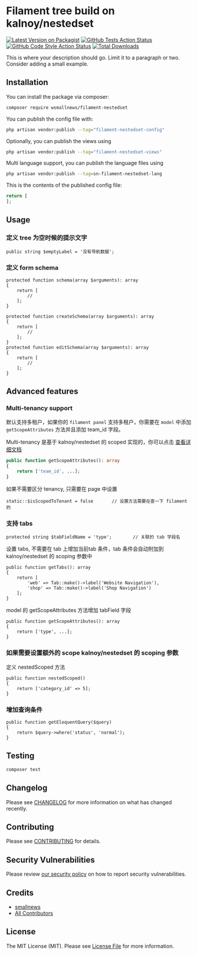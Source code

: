 # Filament tree build on kalnoy/nestedset

[![Latest Version on Packagist](https://img.shields.io/packagist/v/wsmallnews/filament-nestedset.svg?style=flat-square)](https://packagist.org/packages/wsmallnews/filament-nestedset)
[![GitHub Tests Action Status](https://img.shields.io/github/actions/workflow/status/wsmallnews/filament-nestedset/run-tests.yml?branch=main&label=tests&style=flat-square)](https://github.com/wsmallnews/filament-nestedset/actions?query=workflow%3Arun-tests+branch%3Amain)
[![GitHub Code Style Action Status](https://img.shields.io/github/actions/workflow/status/wsmallnews/filament-nestedset/fix-php-code-style-issues.yml?branch=main&label=code%20style&style=flat-square)](https://github.com/wsmallnews/filament-nestedset/actions?query=workflow%3A"Fix+PHP+code+styling"+branch%3Amain)
[![Total Downloads](https://img.shields.io/packagist/dt/wsmallnews/filament-nestedset.svg?style=flat-square)](https://packagist.org/packages/wsmallnews/filament-nestedset)



This is where your description should go. Limit it to a paragraph or two. Consider adding a small example.

## Installation

You can install the package via composer:

```bash
composer require wsmallnews/filament-nestedset
```

You can publish the config file with:

```bash
php artisan vendor:publish --tag="filament-nestedset-config"
```

Optionally, you can publish the views using

```bash
php artisan vendor:publish --tag="filament-nestedset-views"
```

Multi language support, you can publish the language files using

```bash
php artisan vendor:publish --tag=sn-filament-nestedset-lang
```


This is the contents of the published config file:

```php
return [
];
```

## Usage


### 定义 tree 为空时候的提示文字

```
public string $emptyLabel = '没有导航数据';
```


### 定义 form schema

```
protected function schema(array $arguments): array
{
    return [
        //
    ];
}
```

```
protected function createSchema(array $arguments): array
{
    return [
        //
    ];
}
protected function editSchema(array $arguments): array
{
    return [
        //
    ];
}
```





## Advanced features

### Multi-tenancy support

默认支持多租户，如果你的 `filament panel` 支持多租户，你需要在 `model` 中添加 `getScopeAttributes` 方法并且添加 team_id 字段。

Multi-tenancy 是基于 kalnoy/nestedset 的 scoped 实现的，你可以点击 [查看详细文档](https://github.com/lazychaser/laravel-nestedset?tab=readme-ov-file#scoping)

```php
public function getScopeAttributes(): array
{
    return ['team_id', ...];
}
```

如果不需要区分 tenancy, 只需要在 page 中设置

```
static::$isScopedToTenant = false       // 设置方法需要在查一下 filament 的
```

### 支持 tabs

```
protected string $tabFieldName = 'type';        // 关联的 tab 字段名
```

设置 tabs, 不需要在 tab 上增加当前tab 条件，tab 条件会自动附加到 kalnoy/nestedset 的 scoping 参数中
```
public function getTabs(): array
{
    return [
        'web' => Tab::make()->label('Website Navigation'),
        'shop' => Tab::make()->label('Shop Navigation')
    ];
}
```

model 的 getScopeAttributes 方法增加 tabField 字段

```
public function getScopeAttributes(): array
{
    return ['type', ...];
}
```


### 如果需要设置额外的 scope kalnoy/nestedset 的 scoping 参数

定义 nestedScoped 方法

```
public function nestedScoped()
{
    return ['category_id' => 5];
}
```

### 增加查询条件

```
public function getEloquentQuery($query)
{
    return $query->where('status', 'normal');
}
```




## Testing

```bash
composer test
```

## Changelog

Please see [CHANGELOG](CHANGELOG.md) for more information on what has changed recently.

## Contributing

Please see [CONTRIBUTING](.github/CONTRIBUTING.md) for details.

## Security Vulnerabilities

Please review [our security policy](../../security/policy) on how to report security vulnerabilities.

## Credits

- [smallnews](https://github.com/Wsmallnews)
- [All Contributors](../../contributors)

## License

The MIT License (MIT). Please see [License File](LICENSE.md) for more information.
